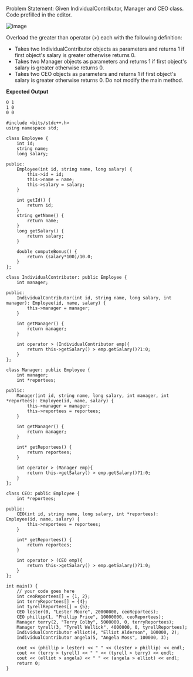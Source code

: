 Problem Statement:
Given IndividualContributor, Manager and CEO class. Code prefilled in the editor.

![image](https://user-images.githubusercontent.com/45598340/232586989-fd0ed968-1c97-4d53-9408-09dc40cdfef3.png)

Overload the greater than operator (>) each with the following definition:

- Takes two IndividualContributor objects as parameters and returns 1 if first object's salary is greater otherwise returns 0.
- Takes two Manager objects as parameters and returns 1 if first object's salary is greater otherwise returns 0.
- Takes two CEO objects as parameters and returns 1 if first object's salary is greater otherwise returns 0.
Do not modify the main method.

**Expected Output**
```
0 1
1 0
0 0
```

```
#include <bits/stdc++.h>
using namespace std;

class Employee {
	int id;
	string name;
	long salary;

public:
	Employee(int id, string name, long salary) {
		this->id = id;
		this->name = name;
		this->salary = salary;
	}
	
	int getId() {
		return id;
	}
	string getName() {
		return name;
	}
	long getSalary() {
		return salary;
	}
	
	double computeBonus() {
		return (salary*100)/10.0;
	}
};

class IndividualContributor: public Employee {
	int manager;
	
public:
	IndividualContributor(int id, string name, long salary, int manager): Employee(id, name, salary) {
		this->manager = manager;
	}
	
	int getManager() {
		return manager;
	}
	
	int operator > (IndividualContributor emp){
		return this->getSalary() > emp.getSalary()?1:0;
	}
};

class Manager: public Employee {
	int manager;
	int *reportees;
	
public:
	Manager(int id, string name, long salary, int manager, int *reportees): Employee(id, name, salary) {
		this->manager = manager;
		this->reportees = reportees;
	}
	
	int getManager() {
		return manager;
	}
	
	int* getReportees() {
		return reportees;
	}
	
	int operator > (Manager emp){
		return this->getSalary() > emp.getSalary()?1:0;
	}
};

class CEO: public Employee {
	int *reportees;
	
public:
	CEO(int id, string name, long salary, int *reportees): Employee(id, name, salary) {
		this->reportees = reportees;
	}
	
	int* getReportees() {
		return reportees;
	}
	
	int operator > (CEO emp){
		return this->getSalary() > emp.getSalary()?1:0;
	}
};

int main() {
	// your code goes here
	int ceoReportees[] = {1, 2};
	int terryReportees[] = {4};
	int tyrellReportees[] = {5};
	CEO lester(0, "Lester Moore", 20000000, ceoReportees);
	CEO phillip(1, "Phillip Price", 10000000, ceoReportees);
	Manager terry(2, "Terry Colby", 5000000, 0, terryReportees);
	Manager tyrell(3, "Tyrell Wellick", 4000000, 0, tyrellReportees);
	IndividualContributor elliot(4, "Elliot Alderson", 100000, 2);
	IndividualContributor angela(5, "Angela Moss", 100000, 3);
	
	cout << (phillip > lester) << " " << (lester > phillip) << endl;
	cout << (terry > tyrell) << " " << (tyrell > terry) << endl;
	cout << (elliot > angela) << " " << (angela > elliot) << endl;
	return 0;
}
```
